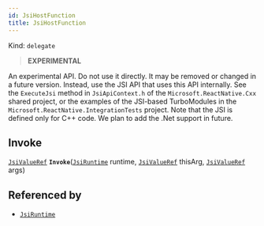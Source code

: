 ```yaml
---
id: JsiHostFunction
title: JsiHostFunction
---
```


Kind: `delegate`

> **EXPERIMENTAL**

An experimental API. Do not use it directly. It may be removed or changed in a future version. Instead, use the JSI API that uses this API internally.
See the `ExecuteJsi` method in `JsiApiContext.h` of the `Microsoft.ReactNative.Cxx` shared project, or the examples of the JSI-based TurboModules in the `Microsoft.ReactNative.IntegrationTests` project.
Note that the JSI is defined only for C++ code. We plan to add the .Net support in future.

## Invoke
[`JsiValueRef`](JsiValueRef) **`Invoke`**([`JsiRuntime`](JsiRuntime) runtime, [`JsiValueRef`](JsiValueRef) thisArg, [`JsiValueRef`](JsiValueRef) args)





## Referenced by
- [`JsiRuntime`](JsiRuntime)
